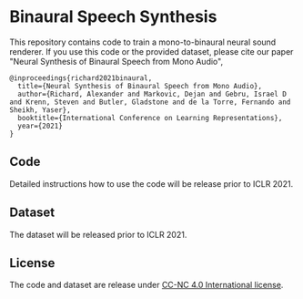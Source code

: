 # Binaural Speech Synthesis

This repository contains code to train a mono-to-binaural neural sound renderer.
If you use this code or the provided dataset, please cite our paper "Neural Synthesis of Binaural Speech from Mono Audio",

```
@inproceedings{richard2021binaural,
  title={Neural Synthesis of Binaural Speech from Mono Audio},
  author={Richard, Alexander and Markovic, Dejan and Gebru, Israel D and Krenn, Steven and Butler, Gladstone and de la Torre, Fernando and Sheikh, Yaser},
  booktitle={International Conference on Learning Representations},
  year={2021}
}
```

## Code

Detailed instructions how to use the code will be release prior to ICLR 2021.

## Dataset

The dataset will be released prior to ICLR 2021.

## License

The code and dataset are release under [CC-NC 4.0 International license](https://github.com/facebookresearch/BinauralSpeechSynthesis/blob/main/LICENSE).

